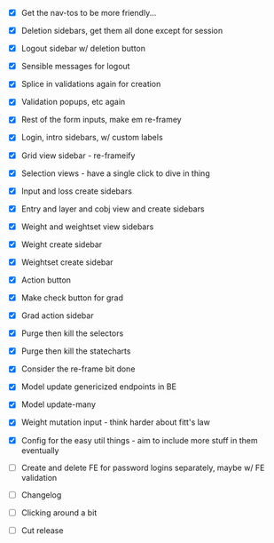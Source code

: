 - [x] Get the nav-tos to be more friendly...
- [x] Deletion sidebars, get them all done except for session
- [x] Logout sidebar w/ deletion button
- [x] Sensible messages for logout
- [x] Splice in validations again for creation

- [x] Validation popups, etc again
- [x] Rest of the form inputs, make em re-framey
- [x] Login, intro sidebars, w/ custom labels

- [x] Grid view sidebar - re-frameify
- [x] Selection views - have a single click to dive in thing

- [x] Input and loss create sidebars
- [x] Entry and layer and cobj view and create sidebars

- [x] Weight and weightset view sidebars
- [x] Weight create sidebar
- [x] Weightset create sidebar
- [x] Action button

- [x] Make check button for grad
- [x] Grad action sidebar
- [x] Purge then kill the selectors
- [x] Purge then kill the statecharts
- [x] Consider the re-frame bit done

- [x] Model update genericized endpoints in BE
- [x] Model update-many

- [x] Weight mutation input - think harder about fitt's law
- [x] Config for the easy util things - aim to include more stuff in them eventually
- [ ] Create and delete FE for password logins separately, maybe w/ FE validation
- [ ] Changelog
- [ ] Clicking around a bit
- [ ] Cut release
